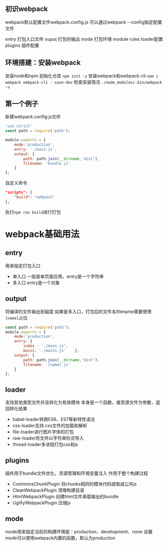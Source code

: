 ## 初识webpack
webpack默认配置文件webpack.config.js
可以通过webpack --config指定配置文件

entry 打包入口文件
ouput 打包的输出
mode 打包环境
module rules loader配置
plugins 插件配置

## 环境搭建：安装webpack
安装node和npm
初始化仓库 `npm init -y`
安装webpack和webpack-cli
`npm i webpack webpack-cli --save-dev`
检查安装情况 `./node_modules/.bin/webpack -v`

## 第一个例子
新建webpack.config.js文件
``` js
'use strict'
const path = require('path');

module.exports = {
    mode:'production',
    entry: './main.js',
    output: {
        path: path.join(__dirname,'dist'),
        filename: 'bundle.js'
    }
};
```

自定义命令
``` json
"scripts": {
    "build": "webpack"
},
```
执行`npm run build`进行打包

# webpack基础用法
## entry
用来指定打包入口
- 单入口
一般是单页面应用，entry是一个字符串
- 多入口
entry是一个对象

## output
将编译的文件输出到磁盘
如果是多入口，打包后的文件名filename需要使用`[name]`占位
``` js
const path = require('path');
module.exports = {
    mode:'production',
    entry: {
        index : './main.js',
        main1: './main1.js'    },
    output: {
        path: path.join(__dirname,'dist'),
        filename: '[name].js'
    }
};
```

## loader
支持其他类型文件并且转化为有效模块
本身是一个函数，接受源文件为参数，返回转化结果
- babel-loader转换ES6、ES7等新特性语法
- css-loader支持.css文件的加载和解析
- file-loader进行图片字体的打包
- raw-loader将文件以字符串形式导入
- thread-loader多进程打包css和js


## plugins
插件用于bundle文件优化，资源管理和环境变量注入
作用于整个构建过程
- CommonsChunkPlugin 将chunks相同的模块代码提取成公共js
- CleanWebpackPlugin 清理构建目录
- HtmlWebpackPlugin 创建html文件承载输出的bundle
- UglifyWebpackPlugin 压缩js

## mode
mode用来指定当前的构建环境是：production、development、none
设置mode可以使用webpack内置的函数，默认为production




